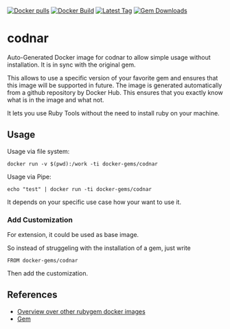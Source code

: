 [![Docker pulls](https://img.shields.io/docker/pulls/rubygem/codnar.svg)](https://hub.docker.com/r/rubygem/codnar/)
[![Docker Build](https://img.shields.io/docker/automated/rubygem/codnar.svg)](https://hub.docker.com/r/rubygem/codnar/)
[![Latest Tag](https://img.shields.io/github/tag/docker-rubygem/codnar.svg)](https://hub.docker.com/r/rubygem/codnar/)
[![Gem Downloads](https://img.shields.io/gem/dt/codnar.svg)](https://rubygems.org/gems/codnar/)
# codnar

Auto-Generated Docker image for codnar to allow simple usage without installation.
It is in sync with the original gem.

This allows to use a specific version of your favorite gem and ensures that this image will be supported in future.
The image is generated automatically from a github repository by Docker Hub.
This ensures that you exactly know what is in the image and what not.

It lets you use Ruby Tools without the need to install ruby on your machine.

## Usage

Usage via file system:

`docker run -v $(pwd):/work -ti docker-gems/codnar`

Usage via Pipe:

`echo "test" | docker run -ti docker-gems/codnar`

It depends on your specific use case how your want to use it.

### Add Customization

For extension, it could be used as base image.

So instead of struggeling with the installation of a gem, just write

`FROM docker-gems/codnar`

Then add the customization.

## References

 - [Overview over other rubygem docker images](https://github.com/thinkbot/docker-rubygem)
 - [Gem](https://rubygems.org/gems/codnar/)
